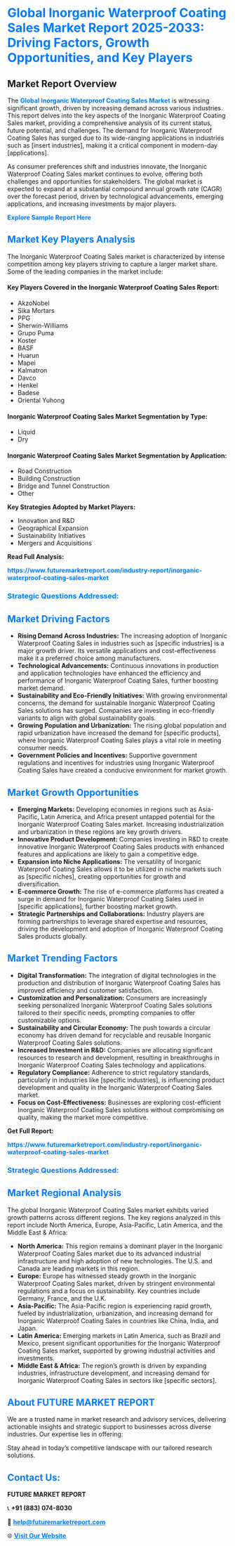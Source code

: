 <h1 style="color: #007BFF;">Global Inorganic Waterproof Coating Sales Market Report 2025-2033: Driving Factors, Growth Opportunities, and Key Players</h1>

<section id="overview">
<h2>Market Report Overview</h2>
<p>The <a href="https://www.futuremarketreport.com/industry-report/inorganic-waterproof-coating-sales-market" style="color: #007BFF; text-decoration: none;"><strong>Global Inorganic Waterproof Coating Sales Market</strong></a> is witnessing significant growth, driven by increasing demand across various industries. This report delves into the key aspects of the Inorganic Waterproof Coating Sales market, providing a comprehensive analysis of its current status, future potential, and challenges. The demand for Inorganic Waterproof Coating Sales has surged due to its wide-ranging applications in industries such as [insert industries], making it a critical component in modern-day [applications].</p>
<p>As consumer preferences shift and industries innovate, the Inorganic Waterproof Coating Sales market continues to evolve, offering both challenges and opportunities for stakeholders. The global market is expected to expand at a substantial compound annual growth rate (CAGR) over the forecast period, driven by technological advancements, emerging applications, and increasing investments by major players.</p>
</section>

<section id="overview">
<p><a href="https://www.futuremarketreport.com/request-sample/reportId=109185" style="color: #007BFF; text-decoration: none;"><strong>Explore Sample Report Here</strong></a></p>
</section>

<section id="key-players">
<h2 style="color: #007BFF;">Market Key Players Analysis</h2>
<p>The Inorganic Waterproof Coating Sales market is characterized by intense competition among key players striving to capture a larger market share. Some of the leading companies in the market include:</p>
<h4>Key Players Covered in the Inorganic Waterproof Coating Sales Report:</h4>
<ul><li>AkzoNobel</li><li>Sika Mortars</li><li>PPG</li><li>Sherwin-Williams</li><li>Grupo Puma</li><li>Koster</li><li>BASF</li><li>Huarun</li><li>Mapei</li><li>Kalmatron</li><li>Davco</li><li>Henkel</li><li>Badese</li><li>Oriental Yuhong</li></ul>
<h4>Inorganic Waterproof Coating Sales Market Segmentation by Type:</h4>
<ul><li>Liquid</li><li>Dry</li></ul>

<h4>Inorganic Waterproof Coating Sales Market Segmentation by Application:</h4>
<ul><li>Road Construction</li><li>Building Construction</li><li>Bridge and Tunnel Construction</li><li>Other</li></ul>
<p><strong>Key Strategies Adopted by Market Players:</strong></p>
<ul>
<li>Innovation and R&D</li>
<li>Geographical Expansion</li>
<li>Sustainability Initiatives</li>
<li>Mergers and Acquisitions</li>
</ul>
</section>

<section>
<p><strong>Read Full Analysis: </strong></p><a href="https://www.futuremarketreport.com/industry-report/inorganic-waterproof-coating-sales-market" style="color: #007BFF; text-decoration: none;"><strong>https://www.futuremarketreport.com/industry-report/inorganic-waterproof-coating-sales-market</strong></a>
<h3 style="color: #007BFF;">Strategic Questions Addressed:</h3>
</section>

<section id="driving-factors">
<h2 style="color: #007BFF;">Market Driving Factors</h2>
<ul>
<li><strong>Rising Demand Across Industries:</strong> The increasing adoption of Inorganic Waterproof Coating Sales in industries such as [specific industries] is a major growth driver. Its versatile applications and cost-effectiveness make it a preferred choice among manufacturers.</li>
<li><strong>Technological Advancements:</strong> Continuous innovations in production and application technologies have enhanced the efficiency and performance of Inorganic Waterproof Coating Sales, further boosting market demand.</li>
<li><strong>Sustainability and Eco-Friendly Initiatives:</strong> With growing environmental concerns, the demand for sustainable Inorganic Waterproof Coating Sales solutions has surged. Companies are investing in eco-friendly variants to align with global sustainability goals.</li>
<li><strong>Growing Population and Urbanization:</strong> The rising global population and rapid urbanization have increased the demand for [specific products], where Inorganic Waterproof Coating Sales plays a vital role in meeting consumer needs.</li>
<li><strong>Government Policies and Incentives:</strong> Supportive government regulations and incentives for industries using Inorganic Waterproof Coating Sales have created a conducive environment for market growth.</li>
</ul>
</section>

<section id="growth-opportunities">
<h2 style="color: #007BFF;">Market Growth Opportunities</h2>
<ul>
<li><strong>Emerging Markets:</strong> Developing economies in regions such as Asia-Pacific, Latin America, and Africa present untapped potential for the Inorganic Waterproof Coating Sales market. Increasing industrialization and urbanization in these regions are key growth drivers.</li>
<li><strong>Innovative Product Development:</strong> Companies investing in R&D to create innovative Inorganic Waterproof Coating Sales products with enhanced features and applications are likely to gain a competitive edge.</li>
<li><strong>Expansion into Niche Applications:</strong> The versatility of Inorganic Waterproof Coating Sales allows it to be utilized in niche markets such as [specific niches], creating opportunities for growth and diversification.</li>
<li><strong>E-commerce Growth:</strong> The rise of e-commerce platforms has created a surge in demand for Inorganic Waterproof Coating Sales used in [specific applications], further boosting market growth.</li>
<li><strong>Strategic Partnerships and Collaborations:</strong> Industry players are forming partnerships to leverage shared expertise and resources, driving the development and adoption of Inorganic Waterproof Coating Sales products globally.</li>
</ul>
</section>

<section id="trending-factors">
<h2 style="color: #007BFF;">Market Trending Factors</h2>
<ul>
<li><strong>Digital Transformation:</strong> The integration of digital technologies in the production and distribution of Inorganic Waterproof Coating Sales has improved efficiency and customer satisfaction.</li>
<li><strong>Customization and Personalization:</strong> Consumers are increasingly seeking personalized Inorganic Waterproof Coating Sales solutions tailored to their specific needs, prompting companies to offer customizable options.</li>
<li><strong>Sustainability and Circular Economy:</strong> The push towards a circular economy has driven demand for recyclable and reusable Inorganic Waterproof Coating Sales solutions.</li>
<li><strong>Increased Investment in R&D:</strong> Companies are allocating significant resources to research and development, resulting in breakthroughs in Inorganic Waterproof Coating Sales technology and applications.</li>
<li><strong>Regulatory Compliance:</strong> Adherence to strict regulatory standards, particularly in industries like [specific industries], is influencing product development and quality in the Inorganic Waterproof Coating Sales market.</li>
<li><strong>Focus on Cost-Effectiveness:</strong> Businesses are exploring cost-efficient Inorganic Waterproof Coating Sales solutions without compromising on quality, making the market more competitive.</li>
</ul>
</section>

<section>
<p><strong>Get Full Report: </strong></p><a href="https://www.futuremarketreport.com/industry-report/inorganic-waterproof-coating-sales-market" style="color: #007BFF; text-decoration: none;"><strong>https://www.futuremarketreport.com/industry-report/inorganic-waterproof-coating-sales-market</strong></a>
<h3 style="color: #007BFF;">Strategic Questions Addressed:</h3>
</section>


<section id="regional-analysis">
<h2 style="color: #007BFF;">Market Regional Analysis</h2>
<p>The global Inorganic Waterproof Coating Sales market exhibits varied growth patterns across different regions. The key regions analyzed in this report include North America, Europe, Asia-Pacific, Latin America, and the Middle East & Africa:</p>
<ul>
<li><strong>North America:</strong> This region remains a dominant player in the Inorganic Waterproof Coating Sales market due to its advanced industrial infrastructure and high adoption of new technologies. The U.S. and Canada are leading markets in this region.</li>
<li><strong>Europe:</strong> Europe has witnessed steady growth in the Inorganic Waterproof Coating Sales market, driven by stringent environmental regulations and a focus on sustainability. Key countries include Germany, France, and the U.K.</li>
<li><strong>Asia-Pacific:</strong> The Asia-Pacific region is experiencing rapid growth, fueled by industrialization, urbanization, and increasing demand for Inorganic Waterproof Coating Sales in countries like China, India, and Japan.</li>
<li><strong>Latin America:</strong> Emerging markets in Latin America, such as Brazil and Mexico, present significant opportunities for the Inorganic Waterproof Coating Sales market, supported by growing industrial activities and investments.</li>
<li><strong>Middle East & Africa:</strong> The region’s growth is driven by expanding industries, infrastructure development, and increasing demand for Inorganic Waterproof Coating Sales in sectors like [specific sectors].</li>
</ul>
</section>

<footer>
<h2 style="color: #007BFF;">About FUTURE MARKET REPORT</h2>
<p>We are a trusted name in market research and advisory services, delivering actionable insights and strategic support to businesses across diverse industries. Our expertise lies in offering:</p>

<p>Stay ahead in today’s competitive landscape with our tailored research solutions.</p>

<h2 style="color: #007BFF;">Contact Us:</h2>
<p><strong>FUTURE MARKET REPORT</strong></p>
<p>📞 <strong>+91 (883) 074-8030</strong></p>
<p>📧 <strong><a href="mailto:help@futuremarketreport.com" style="color: #007BFF;">help@futuremarketreport.com</a></strong></p>
<p>🌐 <strong><a href="https://www.futuremarketreport.com/" style="color: #007BFF;">Visit Our Website</a></strong></p>
</footer>
